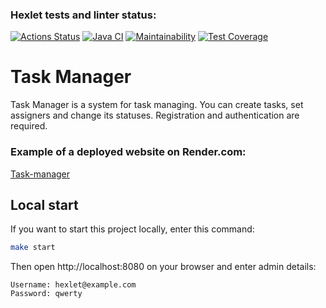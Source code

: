### Hexlet tests and linter status:
[![Actions Status](https://github.com/Vladimir-Serebrennikov/java-project-99/actions/workflows/hexlet-check.yml/badge.svg)](https://github.com/Vladimir-Serebrennikov/java-project-99/actions)
[![Java CI](https://github.com/Vladimir-Serebrennikov/java-project-99/actions/workflows/main.yml/badge.svg)](https://github.com/Vladimir-Serebrennikov/java-project-99/actions/workflows/main.yml)
[![Maintainability](https://api.codeclimate.com/v1/badges/a04794a957639627fc5a/maintainability)](https://codeclimate.com/github/Vladimir-Serebrennikov/java-project-99/maintainability)
[![Test Coverage](https://api.codeclimate.com/v1/badges/a04794a957639627fc5a/test_coverage)](https://codeclimate.com/github/Vladimir-Serebrennikov/java-project-99/test_coverage)

# Task Manager

Task Manager is a system for task managing. You can create tasks, set assigners and change its statuses. Registration and authentication are required.

### Example of a deployed website on Render.com:
[Task-manager](https://java-project-99-m7zy.onrender.com)

## Local start

If you want to start this project locally, enter this command:

```bash
make start
```

Then open http://localhost:8080 on your browser and enter admin details:

```
Username: hexlet@example.com
Password: qwerty
```

